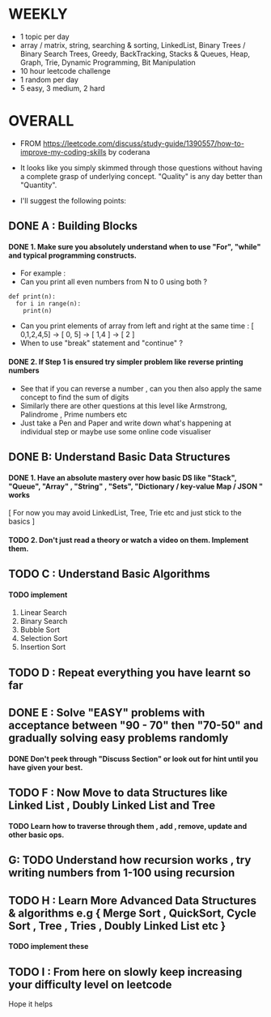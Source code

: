 # WEEKLY
- 1 topic per day
- array /  matrix, string, searching & sorting, LinkedList, Binary Trees / Binary Search Trees, Greedy, BackTracking, Stacks & Queues, Heap, Graph, Trie, Dynamic Programming, Bit Manipulation
- 10 hour leetcode challenge 
- 1 random per day
- 5 easy, 3 medium, 2 hard

# OVERALL
- FROM https://leetcode.com/discuss/study-guide/1390557/how-to-improve-my-coding-skills by coderana
- It looks like you simply skimmed through those questions without having a complete grasp of underlying concept.
"Quality" is any day better than "Quantity".

- I'll suggest the following points:

## DONE A : Building Blocks
#### DONE 1. Make sure you absolutely understand when to use "For", "while" and typical programming constructs.
- For example :
- Can you print all even numbers from N to 0 using both ?
```
def print(n):
  for i in range(n):
    print(n)

```
- Can you print elements of array from left and right at the same time : [ 0,1,2,4,5] -> [ 0, 5] -> [ 1,4 ] -> [ 2 ]
- When to use "break" statement and "continue" ?
#### DONE 2. If Step 1 is ensured try simpler problem like reverse printing numbers
- See that if you can reverse a number , can you then also apply the same concept to find the sum of digits
- Similarly there are other questions at this level like Armstrong, Palindrome , Prime numbers etc
- Just take a Pen and Paper and write down what's happening at individual step or maybe use some online code visualiser

## DONE B: Understand Basic Data Structures
#### DONE 1. Have an absolute mastery over how basic DS like "Stack", "Queue", "Array" , "String" , "Sets", "Dictionary / key-value Map / JSON " works
[ For now you may avoid LinkedList, Tree, Trie etc and just stick to the basics ]
#### TODO 2. Don't just read a theory or watch a video on them. Implement them.

## TODO C : Understand Basic Algorithms
#### TODO implement
1. Linear Search
2. Binary Search
3. Bubble Sort
4. Selection Sort
5. Insertion Sort


## TODO D : Repeat everything you have learnt so far

## DONE E : Solve "EASY" problems with acceptance between "90 - 70" then "70-50" and gradually solving easy problems randomly
#### DONE Don't peek through "Discuss Section" or look out for hint until you have given your best.

## TODO F : Now Move to data Structures like Linked List , Doubly Linked List and Tree
#### TODO Learn how to traverse through them , add , remove, update and other basic ops.

## G: TODO Understand how recursion works , try writing numbers from 1-100 using recursion

## TODO H : Learn More Advanced Data Structures & algorithms e.g { Merge Sort , QuickSort, Cycle Sort , Tree , Tries , Doubly Linked List etc }
#### TODO implement these

## TODO I : From here on slowly keep increasing your difficulty level on leetcode

Hope it helps
